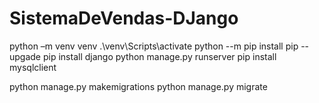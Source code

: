 # SistemaDeVendas-DJango

 python –m venv venv
 .\venv\Scripts\activate
 python --m pip install pip --upgade
 pip install django
 python manage.py runserver 
pip install mysqlclient


python manage.py makemigrations
python manage.py migrate
